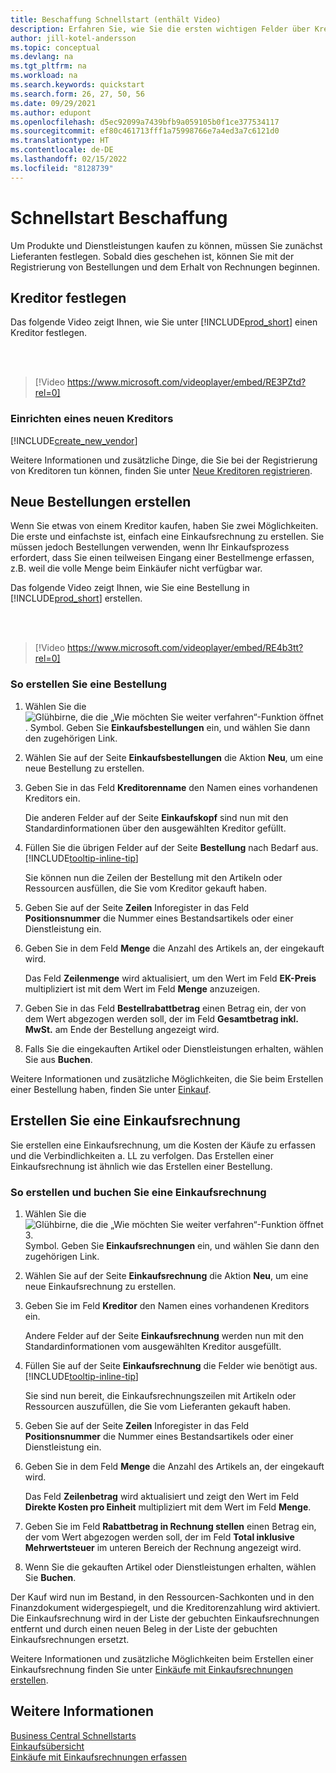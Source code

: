 ```yaml
---
title: Beschaffung Schnellstart (enthält Video)
description: Erfahren Sie, wie Sie die ersten wichtigen Felder über Kreditor in Business Central ausfüllen, damit Sie mit dem Kauf von Produkten und Dienstleistungen beginnen können.
author: jill-kotel-andersson
ms.topic: conceptual
ms.devlang: na
ms.tgt_pltfrm: na
ms.workload: na
ms.search.keywords: quickstart
ms.search.form: 26, 27, 50, 56
ms.date: 09/29/2021
ms.author: edupont
ms.openlocfilehash: d5ec92099a7439bfb9a059105b0f1ce377534117
ms.sourcegitcommit: ef80c461713fff1a75998766e7a4ed3a7c6121d0
ms.translationtype: HT
ms.contentlocale: de-DE
ms.lasthandoff: 02/15/2022
ms.locfileid: "8128739"
---
```

# <a name="procurement-quick-start"></a>Schnellstart Beschaffung

Um Produkte und Dienstleistungen kaufen zu können, müssen Sie zunächst Lieferanten festlegen. Sobald dies geschehen ist, können Sie mit der Registrierung von Bestellungen und dem Erhalt von Rechnungen beginnen.  

## <a name="set-up-vendors"></a>Kreditor festlegen

Das folgende Video zeigt Ihnen, wie Sie unter [!INCLUDE[prod_short](includes/prod_short.md)] einen Kreditor festlegen.

<br><br>  

> [!Video https://www.microsoft.com/videoplayer/embed/RE3PZtd?rel=0]

### <a name="set-up-a-new-vendor"></a>Einrichten eines neuen Kreditors

[!INCLUDE[create_new_vendor](includes/create_new_vendor.md)]

Weitere Informationen und zusätzliche Dinge, die Sie bei der Registrierung von Kreditoren tun können, finden Sie unter [Neue Kreditoren registrieren](purchasing-how-register-new-vendors.md).  

## <a name="create-new-purchase-orders"></a>Neue Bestellungen erstellen

Wenn Sie etwas von einem Kreditor kaufen, haben Sie zwei Möglichkeiten. Die erste und einfachste ist, einfach eine Einkaufsrechnung zu erstellen. Sie müssen jedoch Bestellungen verwenden, wenn Ihr Einkaufsprozess erfordert, dass Sie einen teilweisen Eingang einer Bestellmenge erfassen, z.B. weil die volle Menge beim Einkäufer nicht verfügbar war.

Das folgende Video zeigt Ihnen, wie Sie eine Bestellung in [!INCLUDE[prod_short](includes/prod_short.md)] erstellen.

<br><br>

> [!Video https://www.microsoft.com/videoplayer/embed/RE4b3tt?rel=0]

### <a name="to-create-a-purchase-order"></a>So erstellen Sie eine Bestellung  

1. Wählen Sie die ![Glühbirne, die die „Wie möchten Sie weiter verfahren“-Funktion öffnet](media/ui-search/search_small.png "Sagen Sie mir, was Sie tun möchten"). Symbol. Geben Sie **Einkaufsbestellungen** ein, und wählen Sie dann den zugehörigen Link.  

2. Wählen Sie auf der Seite **Einkaufsbestellungen** die Aktion **Neu**, um eine neue Bestellung zu erstellen.

3. Geben Sie in das Feld **Kreditorenname** den Namen eines vorhandenen Kreditors ein.

    Die anderen Felder auf der Seite **Einkaufskopf** sind nun mit den Standardinformationen über den ausgewählten Kreditor gefüllt.  

4. Füllen Sie die übrigen Felder auf der Seite **Bestellung** nach Bedarf aus. [!INCLUDE[tooltip-inline-tip](includes/tooltip-inline-tip_md.md)]

    Sie können nun die Zeilen der Bestellung mit den Artikeln oder Ressourcen ausfüllen, die Sie vom Kreditor gekauft haben.

5. Geben Sie auf der Seite **Zeilen** Inforegister in das Feld **Positionsnummer** die Nummer eines Bestandsartikels oder einer Dienstleistung ein.

6. Geben Sie in dem Feld **Menge** die Anzahl des Artikels an, der eingekauft wird.

    Das Feld **Zeilenmenge** wird aktualisiert, um den Wert im Feld **EK-Preis** multipliziert ist mit dem Wert im Feld **Menge** anzuzeigen.

7. Geben Sie in das Feld **Bestellrabattbetrag** einen Betrag ein, der von dem Wert abgezogen werden soll, der im Feld **Gesamtbetrag inkl. MwSt.** am Ende der Bestellung angezeigt wird.

8. Falls Sie die eingekauften Artikel oder Dienstleistungen erhalten, wählen Sie aus **Buchen**.

Weitere Informationen und zusätzliche Möglichkeiten, die Sie beim Erstellen einer Bestellung haben, finden Sie unter [Einkauf](purchasing-manage-purchasing.md).  

## <a name="create-a-purchase-invoice"></a>Erstellen Sie eine Einkaufsrechnung  

Sie erstellen eine Einkaufsrechnung, um die Kosten der Käufe zu erfassen und die Verbindlichkeiten a. LL zu verfolgen. Das Erstellen einer Einkaufsrechnung ist ähnlich wie das Erstellen einer Bestellung.

### <a name="how-to-create-and-post-a-purchase-invoice"></a>So erstellen und buchen Sie eine Einkaufsrechnung  

1. Wählen Sie die ![Glühbirne, die die „Wie möchten Sie weiter verfahren“-Funktion öffnet 3.](media/ui-search/search_small.png "Sagen Sie mir, was Sie tun möchten") Symbol. Geben Sie **Einkaufsrechnungen** ein, und wählen Sie dann den zugehörigen Link.  
2. Wählen Sie auf der Seite **Einkaufsrechnung** die Aktion **Neu**, um eine neue Einkaufsrechnung zu erstellen.
3. Geben Sie im Feld **Kreditor** den Namen eines vorhandenen Kreditors ein.

    Andere Felder auf der Seite **Einkaufsrechnung** werden nun mit den Standardinformationen vom ausgewählten Kreditor ausgefüllt.

4. Füllen Sie auf der Seite **Einkaufsrechnung** die Felder wie benötigt aus. [!INCLUDE[tooltip-inline-tip](includes/tooltip-inline-tip_md.md)]

    Sie sind nun bereit, die Einkaufsrechnungszeilen mit Artikeln oder Ressourcen auszufüllen, die Sie vom Lieferanten gekauft haben.

5. Geben Sie auf der Seite **Zeilen** Inforegister in das Feld **Positionsnummer** die Nummer eines Bestandsartikels oder einer Dienstleistung ein.
6. Geben Sie in dem Feld **Menge** die Anzahl des Artikels an, der eingekauft wird.

    Das Feld **Zeilenbetrag** wird aktualisiert und zeigt den Wert im Feld **Direkte Kosten pro Einheit** multipliziert mit dem Wert im Feld **Menge**.

7. Geben Sie im Feld **Rabattbetrag in Rechnung stellen** einen Betrag ein, der vom Wert abgezogen werden soll, der im Feld **Total inklusive Mehrwertsteuer** im unteren Bereich der Rechnung angezeigt wird.

8. Wenn Sie die gekauften Artikel oder Dienstleistungen erhalten, wählen Sie **Buchen**.

Der Kauf wird nun im Bestand, in den Ressourcen-Sachkonten und in den Finanzdokument widergespiegelt, und die Kreditorenzahlung wird aktiviert. Die Einkaufsrechnung wird in der Liste der gebuchten Einkaufsrechnungen entfernt und durch einen neuen Beleg in der Liste der gebuchten Einkaufsrechnungen ersetzt.  

Weitere Informationen und zusätzliche Möglichkeiten beim Erstellen einer Einkaufsrechnung finden Sie unter [Einkäufe mit Einkaufsrechnungen erstellen](purchasing-how-record-purchases.md).

## <a name="see-also"></a>Weitere Informationen

[Business Central Schnellstarts](quick-start-business-central.md)  
[Einkaufsübersicht](Purchasing-manage-purchasing.md)  
[Einkäufe mit Einkaufsrechnungen erfassen](purchasing-how-record-purchases.md)  
